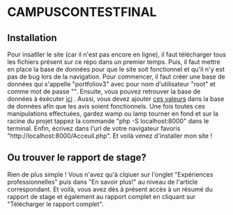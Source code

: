 # CAMPUSCONTESTFINAL
## Installation 
Pour insatller le site (car il n'est pas encore en ligne), il faut télécharger tous les fichiers présent sur ce répo dans un premier temps. Puis, il faut mettre en place la base de données pour que le site soit fonctionnel et qu'il n'y est pas de bug lors de la navigation. 
Pour commencer, il faut créer une base de données qui s'appelle "portfoliov3" avec pour nom d'utilisateur "root" et comme mot de passe "". Ensuite, vous pouvez retrouver la base de données à éxécuter [ici](sql/tables.sql) . Aussi, vous devez ajouter [ces valeurs](sql/ajoutDesProjets.sql) dans la base de données afin que les avis soient fonctionnels.
Une fois toutes ces manipulations effectuées, gardez wamp ou lamp tourner en fond et sur la racine du projet tappez la commande "php -S localhost:8000" dans le terminal. Enfin, écrivez dans l'url de votre navigateur favoris "http://localhost:8000/Acceuil.php". Et voilà venez d'installer mon site !
## Ou trouver le rapport de stage?
Rien de plus simple ! Vous n'avez qu'à clqiuer sur l'onglet "Expériences professionnelles" puis dans "En savoir plus!" au niveau de l'article correspondant. Et voilà, vous avez dès à présent accès à un résumé du rapport de stage et également au rapport complet en cliquant sur "Télécharger le rapport complet".
